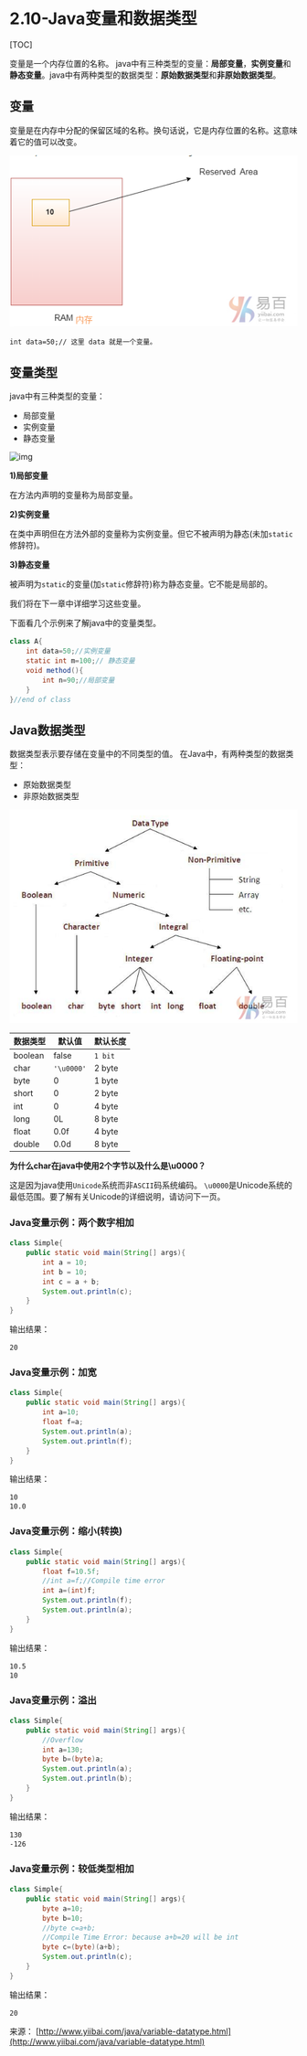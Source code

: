 # 2.10-Java变量和数据类型

[TOC]

变量是一个内存位置的名称。 java中有三种类型的变量：**局部变量**，**实例变量**和**静态变量**。java中有两种类型的数据类型：**原始数据类型**和**非原始数据类型**。

## 变量

变量是在内存中分配的保留区域的名称。换句话说，它是内存位置的名称。这意味着它的值可以改变。

![img](images/514180323_51742.png)

```
int data=50;// 这里 data 就是一个变量。

```

## 变量类型

java中有三种类型的变量：

- 局部变量
- 实例变量
- 静态变量

![img](images/210180325_82894.png)

**1)局部变量**

在方法内声明的变量称为局部变量。

**2)实例变量**

在类中声明但在方法外部的变量称为实例变量。但它不被声明为静态(未加`static`修辞符)。

**3)静态变量**

被声明为`static`的变量(加`static`修辞符)称为静态变量。它不能是局部的。

我们将在下一章中详细学习这些变量。

下面看几个示例来了解java中的变量类型。

```java
class A{  
    int data=50;//实例变量
    static int m=100;// 静态变量
    void method(){  
        int n=90;//局部变量
    }  
}//end of class

```

## Java数据类型

数据类型表示要存储在变量中的不同类型的值。 在Java中，有两种类型的数据类型：

- 原始数据类型
- 非原始数据类型

![img](images/809180336_86072.png)

| 数据类型    | 默认值        | 默认长度    |
| ------- | ---------- | ------- |
| boolean | false      | `1 bit` |
| char    | `'\u0000'` | 2 byte  |
| byte    | 0          | 1 byte  |
| short   | 0          | 2 byte  |
| int     | 0          | 4 byte  |
| long    | 0L         | 8 byte  |
| float   | 0.0f       | 4 byte  |
| double  | 0.0d       | 8 byte  |

**为什么char在java中使用2个字节以及什么是\u0000？**

这是因为java使用`Unicode`系统而非`ASCII`码系统编码。 `\u0000`是Unicode系统的最低范围。要了解有关Unicode的详细说明，请访问下一页。

### Java变量示例：两个数字相加

```java
class Simple{  
    public static void main(String[] args){  
        int a = 10;  
        int b = 10;  
        int c = a + b;  
        System.out.println(c);  
    }
}

```

输出结果：

```
20

```

### Java变量示例：加宽

```java
class Simple{  
    public static void main(String[] args){  
        int a=10;  
        float f=a;  
        System.out.println(a);  
        System.out.println(f);  
    }
}

```

输出结果：

```
10
10.0

```

### Java变量示例：缩小(转换)

```java
class Simple{  
    public static void main(String[] args){  
        float f=10.5f;  
        //int a=f;//Compile time error  
        int a=(int)f;  
        System.out.println(f);  
        System.out.println(a);  
    }
}

```

输出结果：

```
10.5
10

```

### Java变量示例：溢出

```java
class Simple{  
    public static void main(String[] args){  
        //Overflow  
        int a=130;  
        byte b=(byte)a;  
        System.out.println(a);  
        System.out.println(b);  
    }
}

```

输出结果：

```
130
-126

```

### Java变量示例：较低类型相加

```java
class Simple{  
    public static void main(String[] args){  
        byte a=10;  
        byte b=10;  
        //byte c=a+b;
        //Compile Time Error: because a+b=20 will be int  
        byte c=(byte)(a+b);  
        System.out.println(c);  
    }
}
```

输出结果：

```
20
```

来源： [http://www.yiibai.com/java/variable-datatype.html](http://www.yiibai.com/java/variable-datatype.html)